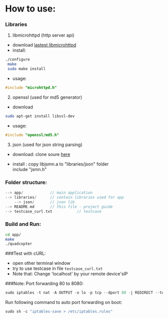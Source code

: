 # How to use:
### Libraries

 1. libmicrohttpd (http server api)
  - download [lastest libmicrohttpd](http://ftpmirror.gnu.org/libmicrohttpd/libmicrohttpd-0.9.49.tar.gz)
 - install:
```sh
./configure
 make
 sudo make install
```
- usage:
```c
#include "microhttpd.h"
```

2. openssl (used for md5 generator)
- download
```sh
sudo apt-get install libssl-dev 
```
- usage:
```c
#include "openssl/md5.h"
```
3. json (used for json string parsing)
 - download: clone soure [here](https://github.com/zserge/jsmn)
 + install :
     copy libjsmn.a to "libraries/json" folder  
       include "jsmn.h"

### Folder structure:
```c
--> app/            // main application  
--> libraries/      // contain libraries used for app  
    --> json/       // json lib  
--> README.md       // this file - project guide  
--> testcase_curl.txt           // testcase  
```

### Build and Run:

```sh
cd app/
make
./quadcopter
```
###Test with cURL:
- open other terminal window
- try to use testcase in file `testcase_curl.txt`
- Note that: Change 'localhost' by your remote device'sIP

###Note:
Port forwarding 80 to 8080:
```c
sudo iptables -t nat -A OUTPUT -o lo -p tcp --dport 80 -j REDIRECT --to-port 8080
```
Run following command to auto port forwarding on boot:
```c
sudo sh -c "iptables-save > /etc/iptables.rules"
```